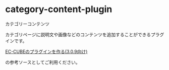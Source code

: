 # category-content-plugin
カテゴリーコンテンツ

カテゴリページに説明文や画像などのコンテンツを追加することができるプラグインです。

[EC-CUBEのプラグインを作る(3.0.9向け)](http://qiita.com/chihiro-adachi/items/6318642120f67faedf0b)

の参考ソースとしてご利用ください。

